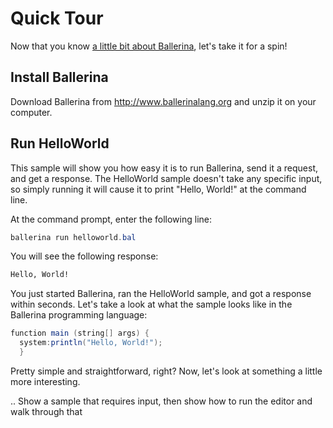 Quick Tour
==========

Now that you know [a little bit about Ballerina](intro.md), let's take it for a spin! 

Install Ballerina
------------------
Download Ballerina from http://www.ballerinalang.org and unzip it on your computer. 

Run HelloWorld
--------------
This sample will show you how easy it is to run Ballerina, send it a request, and get a response. The HelloWorld sample doesn't take any specific input, so simply running it will cause it to print "Hello, World!" at the command line.

At the command prompt, enter the following line:

```Java
ballerina run helloworld.bal
```

You will see the following response:

```Bash
Hello, World!
```

You just started Ballerina, ran the HelloWorld sample, and got a response within seconds. Let's take a look at what the sample looks like in the Ballerina programming language:

```Java
function main (string[] args) {
  system:println("Hello, World!");
  }
```

Pretty simple and straightforward, right? Now, let's look at something a little more interesting. 

.. Show a sample that requires input, then show how to run the editor and walk through that
